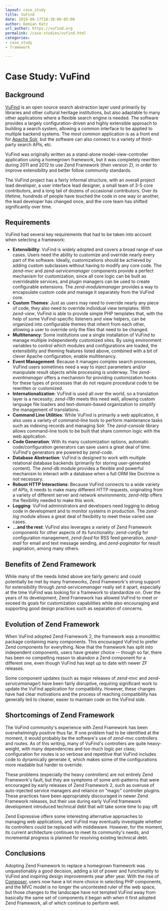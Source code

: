 ```yaml
---
layout: case_study
title: VuFind
date: 2018-08-17T10:38:00-05:00
author: Demian Katz
url_author: https://vufind.org
permalink: /case-studies/vufind.html
categories:
- case_study
- framework

---
```


# Case Study: VuFind

## Background

[VuFind](https://vufind.org) is an open source search abstraction layer used primarily by libraries and other cultural heritage institutions, but also adaptable to many other applications where a flexible search engine is needed. The software provides a largely configuration-driven and highly extensible approach to building a search system, allowing a common interface to be applied to multiple backend systems. The most common application is as a front end for [Apache Solr](http://lucene.apache.org/solr/), but the software can also connect to a variety of third-party search APIs, etc.

VuFind was originally written as a stand-alone model-view-controller application using a homegrown framework, but it was completely rewritten during 2011 and 2012 to use Zend Framework (then version 2), in order to improve extensibility and better follow community standards.

The VuFind project has a fairly informal structure, with an overall project lead developer, a user interface lead designer, a small team of 3-5 core contributors, and a long tail of dozens of occasional contributors. Over its lifetime, hundreds of people have touched the code in one way or another, the lead developer has changed once, and the core team has shifted significantly over time.

## Requirements

VuFind had several key requirements that had to be taken into account when selecting a framework:

  * **Extensibility**: VuFind is widely adopted and covers a broad range of use cases. Users need the ability to customize and override nearly every part of the software. Ideally, customizations should be achieved by adding custom subclasses without having to modify any core code. The *zend-mvc* and *zend-servicemanager* components provide a perfect mechanism for customization, since all core logic can be built as overrideable services, and plugin managers can be used to create configurable extensions. The *zend-modulemanager* provides a way to encapsulate custom code and manage it separately from the VuFind core.
  * **Custom Themes**: Just as users may need to override nearly any piece of code, they also need to override individual view templates. With *zend-view*, VuFind is able to provide simple PHP templates that, with the help of some VuFind-specific listeners and view helpers, can be organized into configurable themes that inherit from each other, allowing a user to override only the files that need to be changed.
  * **Multitenancy**: Some institutions use a single installation of VuFind to manage multiple independently customized sites. By using environment variables to control which modules and configurations are loaded, the extensibility and theming features listed above, combined with a bit of clever Apache configuration, enable multitenancy.
  * **Event Management**: Because it manages complex search processes, VuFind users sometimes need a way to inject parameters and/or manipulate result objects while processing is underway. The *zend-eventmanager* offers a mechanism for providing customization hooks for these types of processes that do not require procedural code to be rewritten or customized.
  * **Internationalization**: VuFind is used all over the world, so a translation layer is a necessity; *zend-i18n* meets this need well, allowing custom language file loaders and text-domain-based organization to simplify the management of translations.
  * **Command Line Utilities**: While VuFind is primarily a web application, it also uses a variety of command-line tools to perform maintenance tasks such as indexing records and managing Solr. The *zend-console* library allows command-line tools to be built that share common logic with the web application.
  * **Code Generation**: With its many customization options, automatic code/configuration generators can save users a great deal of time. VuFind's generators are powered by *zend-code*.
  * **Database Abstraction**: VuFind is designed to work with multiple relational database backends (primarily for storing user-generated content). The *zend-db* module provides a flexible and powerful mechanism to interact with a database when a full ORM like Doctrine is not necessary.
  * **Robust HTTP Interactions**: Because VuFind connects to a wide variety of APIs, it needs to make many different HTTP requests, originating from a variety of different server and network environments; *zend-http* offers the flexibility needed to make this work.
  * **Logging**: VuFind administrators and developers need logging to debug code in development and to monitor systems in production. The *zend-log* module allows a great deal of flexibility to meet these varied use cases.
  * **...and the rest**: VuFind also leverages a variety of Zend Framework components for other aspects of its functionality: *zend-config* for configuration management, *zend-feed* for RSS feed generation, *zend-mail* for email and text message sending, and *zend-paginator* for result pagination, among many others.

## Benefits of Zend Framework

While many of the needs listed above are fairly generic and could potentially be met by many frameworks, Zend Framework's strong support for extensibility through *zend-servicemanager* really set it apart, especially at the time VuFind was looking for a framework to standardize on. Over the years of its development, Zend Framework has allowed VuFind to meet or exceed its goals for customization capabilities while also encouraging and supporting good design practices such as separation of concerns.

## Evolution of Zend Framework

When VuFind adopted Zend Framework 2, the framework was a monolithic package containing many components. This encouraged VuFind to prefer Zend components for everything. Now that the framework has split into independent components, users have greater choice -- though so far, there has been no compelling reason to abandon a Zend component for a different one, even though VuFind has kept up to date with newer ZF releases.

Some component updates (such as major releases of *zend-mvc* and *zend-servicemanager*) have been fairly disruptive, requiring significant work to update the VuFind application for compatibility. However, these changes have had clear motivations and the process of reaching compatibility has generally led to cleaner, easier to maintain code on the VuFind side.

## Shortcomings of Zend Framework

The VuFind community's experience with Zend Framework has been overwhelmingly positive thus far. If one problem had to be identified at the moment, it would probably be the software's use of *zend-mvc* controllers and routes. As of this writing, many of VuFind's controllers are  quite heavy-weight, with many dependencies and too much logic per class; configuration for routes is so verbose and repetitive that VuFind includes code to dynamically generate it, which makes some of the configurations more readable but harder to override.

These problems (especially the heavy controllers) are not entirely Zend Framework's fault, but they are symptoms of some anti-patterns that were encouraged by early releases of Zend Framework 2, such as overuse of auto-injected service managers and reliance on "magic" controller plugins. These practices have been appropriately discouraged in newer Zend Framework releases, but their use during early VuFind framework development introduced technical debt that will take some time to pay off.

Zend Expressive offers some interesting alternative approaches to managing web applications, and VuFind may eventually investigate whether its controllers could be replaced with middleware. However, for the moment, its current architecture continues to meet its community's needs, and incremental progress is planned for resolving existing technical debt.

## Conclusions

Adopting Zend Framework to replace a homegrown framework was unquestionably a good decision, adding a lot of power and functionality to VuFind and inspiring design improvements year after year. With the rise of [Composer](https://getcomposer.org), users now have a lot more choice in selecting PHP components, and the MVC model is no longer the uncontested ruler of the web space, but those changes to the landscape have not tempted VuFind away from basically the same set of components it began with when it first adopted Zend Framework, all of which continue to perform well.
